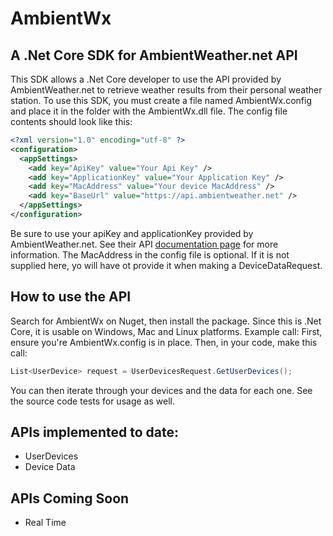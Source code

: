 # AmbientWx
## A .Net Core SDK for AmbientWeather.net API
This SDK allows a .Net Core developer to use the API provided by AmbientWeather.net to retrieve weather results from their personal weather station.
To use this SDK, you must create a file named AmbientWx.config and place it in the folder with the AmbientWx.dll file.
The config file contents should look like this:
```xml
<?xml version="1.0" encoding="utf-8" ?>
<configuration>
  <appSettings>
    <add key="ApiKey" value="Your Api Key" />
    <add key="ApplicationKey" value="Your Application Key" />
    <add key="MacAddress" value="Your device MacAddress" />
    <add key="BaseUrl" value="https://api.ambientweather.net" />
  </appSettings>
</configuration>
```
Be sure to use your apiKey and applicationKey provided by AmbientWeather.net.  See their API [documentation page](https://ambientweather.docs.apiary.io/#) for more information.
The MacAddress in the config file is optional.  If it is not supplied here, yo will have ot provide it when making a DeviceDataRequest.

## How to use the API
Search for AmbientWx on Nuget, then install the package.  Since this is .Net Core, it is usable on Windows, Mac and Linux platforms.
Example call:
First, ensure you're AmbientWx.config is in place.
Then, in your code, make this call:
```C#
List<UserDevice> request = UserDevicesRequest.GetUserDevices();
```
You can then iterate through your devices and the data for each one.
See the source code tests for usage as well.

## APIs implemented to date:
+ UserDevices
+ Device Data

## APIs Coming Soon
+ Real Time
